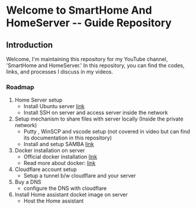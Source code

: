 # Welcome to SmartHome And HomeServer -- Guide Repository


## Introduction 

Welcome, I'm maintaining this repository for my YouTube channel, 'SmartHome and HomeServer.' In this repository, you can find the codes, links, and processes I discuss in my videos.

### Roadmap
1. Home Server setup 
    - Install Ubuntu server [link](home-server-setup-ubuntu-server/Readme.md)
    - Install SSH on server and access server inside the network
2. Setup mechanism to share files with server locally (Inside the private network)
    - Putty , WinSCP and vscode setup (not covered in video but can find its documentation in this repository) 
    - Install and setup SAMBA [link](fileshare_locally_samba_ssh/Readme.md)
3. Docker installation on server
    - Official docker installation [link](https://docs.docker.com/engine/install/ubuntu/)
    - Read more about docker: [link](https://www.geeksforgeeks.org/introduction-to-docker/)
4. Cloudflare account setup
    - Setup a tunnel b/w cloudflare and your server 
5. Buy a DNS 
    - configure the DNS with cloudflare 
6. Install Home assistant docket image on server 
    - Host the Home assistant 
